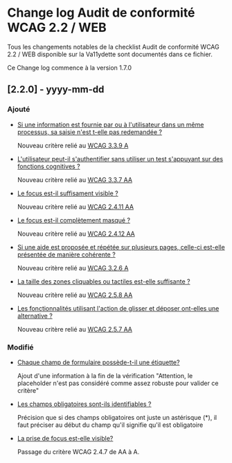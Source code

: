 # Change log Audit de conformité WCAG 2.2 / WEB

Tous les changements notables de la checklist Audit de conformité WCAG 2.2 / WEB disponible sur la Va11ydette sont documentés dans ce fichier.

Ce Change log commence à la version 1.7.0

## [2.2.0] - yyyy-mm-dd

### Ajouté

- [Si une information est fournie par ou à l'utilisateur dans un même processus, sa saisie n'est t-elle pas redemandée ?](https://la-va11ydette.orange.com/?list=wcag-web&lang=fr#headingtestID-079)

    Nouveau critère relié au [WCAG 3.3.9 A](https://www.w3.org/WAI/WCAG22/Understanding/redundant-entry)

- [L'utilisateur peut-il s'authentifier sans utiliser un test s'appuyant sur des fonctions cognitives ?](https://la-va11ydette.orange.com/?list=wcag-web&lang=fr#headingtestID-077)

    Nouveau critère relié au [WCAG 3.3.7 AA](https://www.w3.org/WAI/WCAG22/Understanding/accessible-authentication)

- [Le focus est-il suffisament visible ?](https://la-va11ydette.orange.com/?list=wcag-web&lang=fr#headingtestID-082)

    Nouveau critère relié au [WCAG 2.4.11 AA](https://www.w3.org/WAI/WCAG22/Understanding/focus-appearance.html)

- [Le focus est-il complètement masqué ?](https://la-va11ydette.orange.com/?list=wcag-web&lang=fr#headingtestID-081)

    Nouveau critère relié au [WCAG 2.4.12 AA](https://www.w3.org/WAI/WCAG22/Understanding/focus-not-obscured-minimum)

- [Si une aide est proposée et répétée sur plusieurs pages, celle-ci est-elle présentée de manière cohérente ?](https://la-va11ydette.orange.com/?list=wcag-web&lang=fr#headingtestID-078)

    Nouveau critère relié au [WCAG 3.2.6 A](https://www.w3.org/WAI/WCAG22/Understanding/consistent-help)

- [La taille des zones cliquables ou tactiles est-elle suffisante ?](https://la-va11ydette.orange.com/?list=wcag-web&lang=fr#headingtestID-076)

    Nouveau critère relié au [WCAG 2.5.8 AA](https://www.w3.org/WAI/WCAG22/Understanding/target-size-minimum.html)

- [Les fonctionnalités utilisant l'action de glisser et déposer ont-elles une alternative ?](https://la-va11ydette.orange.com/?list=wcag-web&lang=fr#headingtestID-080)

    Nouveau critère relié au [WCAG 2.5.7 AA](https://www.w3.org/WAI/WCAG22/Understanding/dragging-movements)



### Modifié

- [Chaque champ de formulaire possède-t-il une étiquette?](https://la-va11ydette.orange.com/?list=wcag-web&lang=fr#headingtestID-001)

    Ajout d'une information à la fin de la vérification "Attention, le placeholder n'est pas considéré comme assez robuste pour valider ce critère"

- [Les champs obligatoires sont-ils identifiables ?](https://la-va11ydette.orange.com/?list=wcag-web&lang=fr#headingtestID-004)

    Précision que si des champs obligatoires ont juste un astérisque (*), il faut préciser au début du champ qu'il signifie qu'il est obligatoire

- [La prise de focus est-elle visible?](https://la-va11ydette.orange.com/?list=wcag-web&lang=fr#headingtestID-041)

    Passage du critère WCAG 2.4.7 de AA à A.

